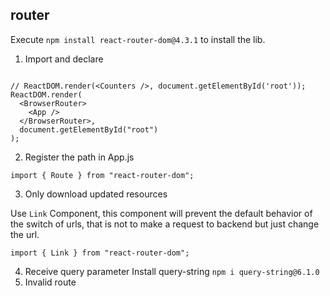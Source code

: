 ## router

Execute `npm install react-router-dom@4.3.1` to install the lib.

1. Import and declare

```import { BrowserRouter } from "react-router-dom";

// ReactDOM.render(<Counters />, document.getElementById('root'));
ReactDOM.render(
  <BrowserRouter>
    <App />
  </BrowserRouter>,
  document.getElementById("root")
);
```

2. Register the path in App.js

```
import { Route } from "react-router-dom";
```

3. Only download updated resources

Use `Link` Component, this component will prevent the default behavior of the switch of urls, that is not to make a request to backend but just change the url.

```
import { Link } from "react-router-dom";
```

4. Receive query parameter
   Install query-string
   `npm i query-string@6.1.0`
5. Invalid route
